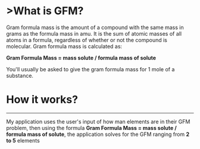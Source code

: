 <h1>>What is GFM?</h1>
<p>Gram formula mass is the amount of a compound with the same mass in grams as the formula mass in amu. It is the sum of atomic masses of all atoms in a formula, regardless of whether or not the compound is molecular. Gram formula mass is calculated as:

<b>Gram Formula Mass = mass solute / formula mass of solute</b>

You'll usually be asked to give the gram formula mass for 1 mole of a substance.</p>

<h1>How it works?</h1>
<hr>
<p>My application uses the user's input of how man elements are in their GFM problem, then using the formula <b>Gram Formula Mass = mass solute / formula mass of solute</b>, the application solves for the GFM ranging from <b>2 to 5</b> elements</p>